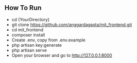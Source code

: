 ## How To Run
- cd {YourDirectory}
- git clone https://github.com/anggardagasta/mit_frontend.git
- cd mit_frontend
- composer install
- Create .env, copy from .env.example
- php artisan key:generate
- php artisan serve
- Open your browser and go to http://127.0.0.1:8000
